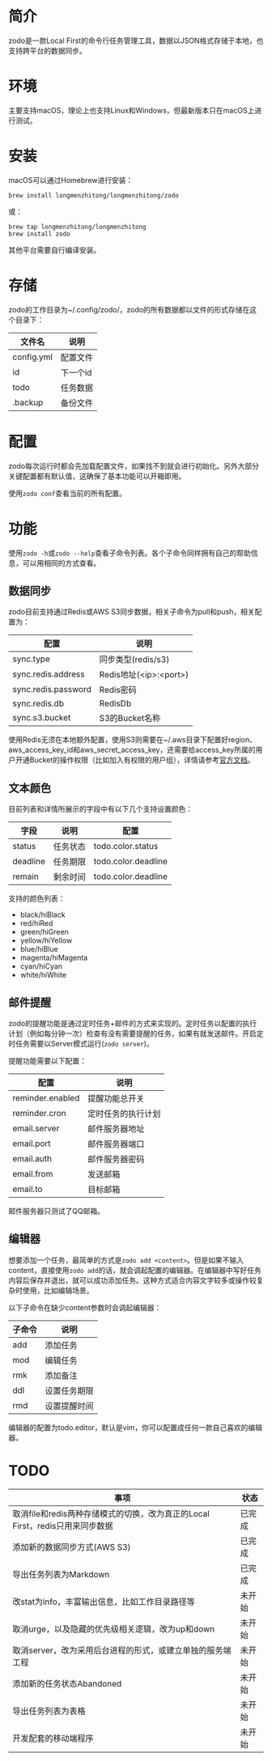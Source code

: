 # 简介

zodo是一款Local First的命令行任务管理工具，数据以JSON格式存储于本地，也支持跨平台的数据同步。

# 环境

主要支持macOS，理论上也支持Linux和Windows，但最新版本只在macOS上进行测试。

# 安装

macOS可以通过Homebrew进行安装：

```shell
brew install longmenzhitong/longmenzhitong/zodo
```

或：

```shell
brew tap longmenzhitong/longmenzhitong
brew install zodo
```

其他平台需要自行编译安装。

# 存储

zodo的工作目录为~/.config/zodo/，zodo的所有数据都以文件的形式存储在这个目录下：

| 文件名     | 说明     |
| ---------- | -------- |
| config.yml | 配置文件 |
| id         | 下一个id |
| todo       | 任务数据 |
| .backup    | 备份文件 |

# 配置

zodo每次运行时都会先加载配置文件，如果找不到就会进行初始化。另外大部分关键配置都有默认值，这确保了基本功能可以开箱即用。

使用`zodo conf`查看当前的所有配置。

# 功能

使用`zodo -h`或`zodo --help`查看子命令列表。各个子命令同样拥有自己的帮助信息，可以用相同的方式查看。

## 数据同步

zodo目前支持通过Redis或AWS S3同步数据，相关子命令为pull和push，相关配置为：

| 配置                | 说明                     |
| ------------------- | ------------------------ |
| sync.type           | 同步类型(redis/s3)       |
| sync.redis.address  | Redis地址(\<ip>:\<port>) |
| sync.redis.password | Redis密码                |
| sync.redis.db       | RedisDb                  |
| sync.s3.bucket      | S3的Bucket名称           |

使用Redis无须在本地额外配置，使用S3则需要在~/.aws目录下配置好region、aws_access_key_id和aws_secret_access_key，还需要给access_key所属的用户开通Bucket的操作权限（比如加入有权限的用户组），详情请参考[官方文档](https://aws.github.io/aws-sdk-go-v2/docs/configuring-sdk/)。

## 文本颜色

目前列表和详情所展示的字段中有以下几个支持设置颜色：

| 字段     | 说明     | 配置                |
| -------- | -------- | ------------------- |
| status   | 任务状态 | todo.color.status   |
| deadline | 任务期限 | todo.color.deadline |
| remain   | 剩余时间 | todo.color.deadline |

支持的颜色列表：

- black/hiBlack
- red/hiRed
- green/hiGreen
- yellow/hiYellow
- blue/hiBlue
- magenta/hiMagenta
- cyan/hiCyan
- white/hiWhite

## 邮件提醒

zodo的提醒功能是通过定时任务+邮件的方式来实现的。定时任务以配置的执行计划（例如每分钟一次）检查有没有需要提醒的任务，如果有就发送邮件。开启定时任务需要以Server模式运行(`zodo server`)。

提醒功能需要以下配置：

| 配置             | 说明               |
| ---------------- | ------------------ |
| reminder.enabled | 提醒功能总开关     |
| reminder.cron    | 定时任务的执行计划 |
| email.server     | 邮件服务器地址     |
| email.port       | 邮件服务器端口     |
| email.auth       | 邮件服务器密码     |
| email.from       | 发送邮箱           |
| email.to         | 目标邮箱           |

邮件服务器只测试了QQ邮箱。

## 编辑器

想要添加一个任务，最简单的方式是`zodo add <content>`。但是如果不输入content，直接使用`zodo add`的话，就会调起配置的编辑器。在编辑器中写好任务内容后保存并退出，就可以成功添加任务。这种方式适合内容文字较多或操作较复杂时使用，比如编辑场景。

以下子命令在缺少content参数时会调起编辑器：

| 子命令 | 说明         |
| ------ | ------------ |
| add    | 添加任务     |
| mod    | 编辑任务     |
| rmk    | 添加备注     |
| ddl    | 设置任务期限 |
| rmd    | 设置提醒时间 |

编辑器的配置为todo.editor，默认是vim，你可以配置成任何一款自己喜欢的编辑器。

# TODO

| 事项                                                                          | 状态   |
| ----------------------------------------------------------------------------- | ------ |
| 取消file和redis两种存储模式的切换，改为真正的Local First，redis只用来同步数据 | 已完成 |
| 添加新的数据同步方式(AWS S3)                                                  | 已完成 |
| 导出任务列表为Markdown                                                        | 已完成 |
| 改stat为info，丰富输出信息，比如工作目录路径等                                | 未开始 |
| 取消urge，以及隐藏的优先级相关逻辑，改为up和down                              | 未开始 |
| 取消server，改为采用后台进程的形式，或建立单独的服务端工程                    | 未开始 |
| 添加新的任务状态Abandoned                                                     | 未开始 |
| 导出任务列表为表格                                                            | 未开始 |
| 开发配套的移动端程序                                                          | 未开始 |
